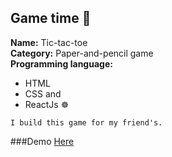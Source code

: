 ## Game time 🎉
**Name:** Tic-tac-toe <br>
**Category:** Paper-and-pencil game<br>
**Programming language:** <br>
- HTML
- CSS and 
- ReactJs ☸

```
I build this game for my friend's.
```
[](https://raw.githubusercontent.com/Maruf-Ahmed76/Tic-Tac_toe/master/tgame.png)

###Demo [Here](https://tgame.netlify.com)
